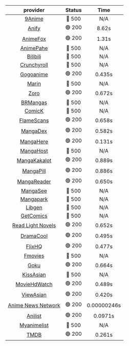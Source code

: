 | **provider** | **Status** | **Time** |
|:--------:|:------:|:----:|
| [9Anime](https://9anime.pl) | 🔴 500 | N/A |
|  [Anify](https://api.anify.tv)  | 🟢 200 | 8.62s |
|  [AnimeFox](https://animefox.tv)  | 🟢 200 | 1.31s |
| [AnimePahe](https://animepahe.com) | 🔴 500 | N/A |
| [Bilibili](https://bilibili.tv) | 🔴 500 | N/A |
| [Crunchyroll](https://cronchy.consumet.stream) | 🔴 500 | N/A |
|  [Gogoanime](https://gogoanime3.net)  | 🟢 200 | 0.435s |
| [Marin](https://marin.moe) | 🔴 500 | N/A |
|  [Zoro](https://aniwatch.to)  | 🟢 200 | 0.672s |
| [BRMangas](https://www.brmangas.net) | 🔴 500 | N/A |
| [ComicK](https://comick.app) | 🔴 500 | N/A |
|  [FlameScans](https://flamescans.org/)  | 🟢 200 | 0.658s |
|  [MangaDex](https://mangadex.org)  | 🟢 200 | 0.582s |
|  [MangaHere](http://www.mangahere.cc)  | 🟢 200 | 0.131s |
| [MangaHost](https://mangahosted.com) | 🔴 500 | N/A |
|  [MangaKakalot](https://mangakakalot.com)  | 🟢 200 | 0.889s |
|  [MangaPill](https://mangapill.com)  | 🟢 200 | 0.886s |
|  [MangaReader](https://mangareader.to)  | 🟢 200 | 0.650s |
| [MangaSee](https://mangasee123.com) | 🔴 500 | N/A |
| [Mangapark](https://v2.mangapark.net) | 🔴 500 | N/A |
| [Libgen](http://libgen) | 🔴 500 | N/A |
| [GetComics](https://getcomics.info/) | 🔴 500 | N/A |
|  [Read Light Novels](https://readlightnovels.net)  | 🟢 200 | 0.652s |
|  [DramaCool](https://dramacool.hr)  | 🟢 200 | 0.495s |
|  [FlixHQ](https://flixhq.to)  | 🟢 200 | 0.477s |
| [Fmovies](https://fmovies.to) | 🔴 500 | N/A |
|  [Goku](https://goku.sx)  | 🟢 200 | 0.664s |
| [KissAsian](https://kissasian.mx) | 🔴 500 | N/A |
|  [MovieHdWatch](https://movieshd.watch)  | 🟢 200 | 0.489s |
|  [ViewAsian](https://viewasian.co)  | 🟢 200 | 0.420s |
|  [Anime News Network](https://www.animenewsnetwork.com)  | 🟢 200 | 0.00000246s |
|  [Anilist](https://anilist.co)  | 🟢 200 | 0.0971s |
| [Myanimelist](https://myanimelist.net/) | 🔴 500 | N/A |
|  [TMDB](https://www.themoviedb.org)  | 🟢 200 | 0.261s |
